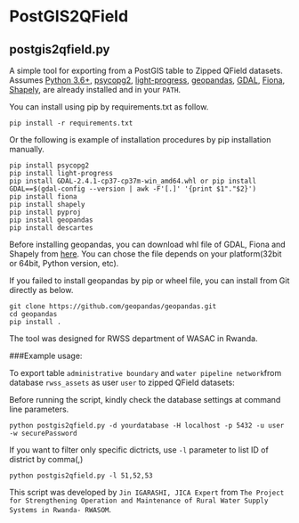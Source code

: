 # PostGIS2QField

## postgis2qfield.py

A simple tool for exporting from a PostGIS table to Zipped QField datasets. Assumes [Python 3.6+](http://www.python.org/download/), 
[psycopg2](http://initd.org/psycopg/download/),
[light-progress](https://pypi.org/project/light-progress/),
[geopandas](http://geopandas.org/), 
[GDAL](https://gdal.org/),
[Fiona](https://github.com/Toblerity/Fiona), 
[Shapely](https://github.com/Toblerity/Shapely), 
are already installed and in your ````PATH````.

You can install using pip by requirements.txt as follow.
````
pip install -r requirements.txt
````

Or the following is example of installation procedures by pip installation manually.
````
pip install psycopg2
pip install light-progress
pip install GDAL-2.4.1-cp37-cp37m-win_amd64.whl or pip install GDAL==$(gdal-config --version | awk -F'[.]' '{print $1"."$2}')
pip install fiona
pip install shapely
pip install pyproj
pip install geopandas
pip install descartes
````

Before installing geopandas, you can download whl file of GDAL, Fiona and Shapely from [here](https://www.lfd.uci.edu/~gohlke/pythonlibs/). You can chose the file depends on your platform(32bit or 64bit, Python version, etc).

If you failed to install geopandas by pip or wheel file, you can install from Git directly as below.
````
git clone https://github.com/geopandas/geopandas.git
cd geopandas
pip install .
````

The tool was designed for RWSS department of WASAC in Rwanda.

###Example usage:

To export table ````administrative boundary```` and ````water pipeline network````from database ````rwss_assets```` as user ````user```` to zipped QField datasets:

Before running the script, kindly check the database settings at command line parameters.
````
python postgis2qfield.py -d yourdatabase -H localhost -p 5432 -u user -w securePassword
````

If you want to filter only specific dictricts, use ````-l```` parameter to list ID of district by comma(,)

````
python postgis2qfield.py -l 51,52,53
````

This script was developed by ````Jin IGARASHI, JICA Expert```` from ````The Project for Strengthening Operation and Maintenance of Rural Water Supply Systems in Rwanda- RWASOM````.